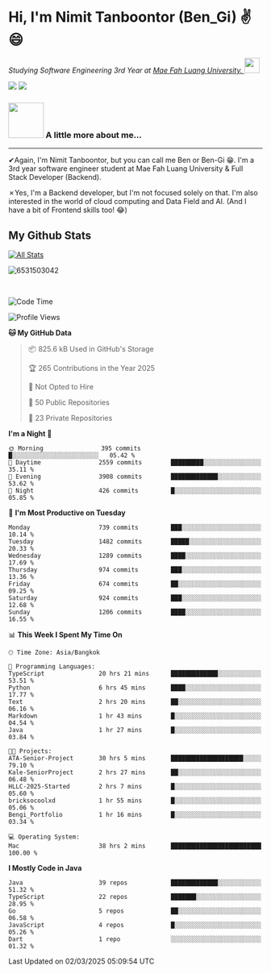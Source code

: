 # Hi, I'm Nimit Tanboontor (Ben_Gi) ✌😄
<p><em>Studying Software Engineering 3rd Year at <a href="https://en.mfu.ac.th/home.html"> Mae Fah Luang University.
</a><img src="https://media.giphy.com/media/WUlplcMpOCEmTGBtBW/giphy.gif" width="30"> </em></p>


[![](https://img.shields.io/badge/linkedin-%230077B5.svg?style=for-the-badge&logo=linkedin)]([https://www.linkedin.com/in/thanaphoom-babparn/](https://www.linkedin.com/in/nimit-tanbooutor-798139246/))
[![](https://img.shields.io/badge/Medium-12100E?style=for-the-badge&logo=medium&logoColor=white)](https://medium.com/@nimittanbooutor)

### <img src="https://media.giphy.com/media/VgCDAzcKvsR6OM0uWg/giphy.gif" width="70"> A little more about me...  

<hr> <!-- Horizontal line -->

&#10004;Again, I'm Nimit Tanboontor, but you can call me Ben or Ben-Gi 😁. I'm a 3rd year software engineer student at Mae Fah Luang University & Full Stack Developer (Backend).

&#10007;Yes, I'm a Backend developer, but I'm not focused solely on that. I'm also interested in the world of cloud computing and Data Field and AI. (And I have a bit of Frontend skills too! 😂)


## My Github Stats

[![All Stats](https://github-readme-stats.vercel.app/api?username=6531503042&show_icons=true&theme=algolia)](https://github.com/6531503042)

<p><img align="center" src="https://github-readme-streak-stats.herokuapp.com/?user=6531503042&" alt="6531503042" /></p>

<br />


<!--START_SECTION:waka-->
![Code Time](http://img.shields.io/badge/Code%20Time-332%20hrs-blue)

![Profile Views](http://img.shields.io/badge/Profile%20Views-17-blue)

**🐱 My GitHub Data** 

> 📦 825.6 kB Used in GitHub's Storage 
 > 
> 🏆 265 Contributions in the Year 2025
 > 
> 🚫 Not Opted to Hire
 > 
> 📜 50 Public Repositories 
 > 
> 🔑 23 Private Repositories 
 > 
**I'm a Night 🦉** 

```text
🌞 Morning                395 commits         █░░░░░░░░░░░░░░░░░░░░░░░░   05.42 % 
🌆 Daytime                2559 commits        █████████░░░░░░░░░░░░░░░░   35.11 % 
🌃 Evening                3908 commits        █████████████░░░░░░░░░░░░   53.62 % 
🌙 Night                  426 commits         █░░░░░░░░░░░░░░░░░░░░░░░░   05.85 % 
```
📅 **I'm Most Productive on Tuesday** 

```text
Monday                   739 commits         ███░░░░░░░░░░░░░░░░░░░░░░   10.14 % 
Tuesday                  1482 commits        █████░░░░░░░░░░░░░░░░░░░░   20.33 % 
Wednesday                1289 commits        ████░░░░░░░░░░░░░░░░░░░░░   17.69 % 
Thursday                 974 commits         ███░░░░░░░░░░░░░░░░░░░░░░   13.36 % 
Friday                   674 commits         ██░░░░░░░░░░░░░░░░░░░░░░░   09.25 % 
Saturday                 924 commits         ███░░░░░░░░░░░░░░░░░░░░░░   12.68 % 
Sunday                   1206 commits        ████░░░░░░░░░░░░░░░░░░░░░   16.55 % 
```


📊 **This Week I Spent My Time On** 

```text
🕑︎ Time Zone: Asia/Bangkok

💬 Programming Languages: 
TypeScript               20 hrs 21 mins      █████████████░░░░░░░░░░░░   53.51 % 
Python                   6 hrs 45 mins       ████░░░░░░░░░░░░░░░░░░░░░   17.77 % 
Text                     2 hrs 20 mins       ██░░░░░░░░░░░░░░░░░░░░░░░   06.16 % 
Markdown                 1 hr 43 mins        █░░░░░░░░░░░░░░░░░░░░░░░░   04.54 % 
Java                     1 hr 27 mins        █░░░░░░░░░░░░░░░░░░░░░░░░   03.84 % 

🐱‍💻 Projects: 
ATA-Senior-Project       30 hrs 5 mins       ████████████████████░░░░░   79.10 % 
Kale-SeniorProject       2 hrs 27 mins       ██░░░░░░░░░░░░░░░░░░░░░░░   06.48 % 
HLLC-2025-Started        2 hrs 7 mins        █░░░░░░░░░░░░░░░░░░░░░░░░   05.60 % 
bricksocoolxd            1 hr 55 mins        █░░░░░░░░░░░░░░░░░░░░░░░░   05.06 % 
Bengi_Portfolio          1 hr 16 mins        █░░░░░░░░░░░░░░░░░░░░░░░░   03.34 % 

💻 Operating System: 
Mac                      38 hrs 2 mins       █████████████████████████   100.00 % 
```

**I Mostly Code in Java** 

```text
Java                     39 repos            █████████████░░░░░░░░░░░░   51.32 % 
TypeScript               22 repos            ███████░░░░░░░░░░░░░░░░░░   28.95 % 
Go                       5 repos             ██░░░░░░░░░░░░░░░░░░░░░░░   06.58 % 
JavaScript               4 repos             █░░░░░░░░░░░░░░░░░░░░░░░░   05.26 % 
Dart                     1 repo              ░░░░░░░░░░░░░░░░░░░░░░░░░   01.32 % 
```




 Last Updated on 02/03/2025 05:09:54 UTC
<!--END_SECTION:waka-->
